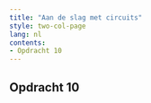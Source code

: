 ```yaml
---
title: "Aan de slag met circuits"
style: two-col-page
lang: nl
contents:
- Opdracht 10
---
```


## Opdracht 10

